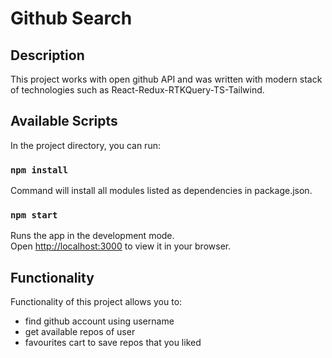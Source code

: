 # Github Search

## Description

This project works with open github API and was written with modern stack of technologies such as React-Redux-RTKQuery-TS-Tailwind.

## Available Scripts

In the project directory, you can run:

### `npm install`

Command will install all modules listed as dependencies in package.json.

### `npm start`

Runs the app in the development mode.\
Open [http://localhost:3000](http://localhost:3000) to view it in your browser.

## Functionality

Functionality of this project allows you to:

- find github account using username
- get available repos of user
- favourites cart to save repos that you liked
